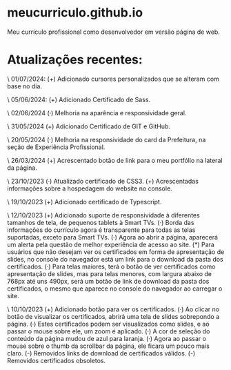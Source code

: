 # meucurriculo.github.io

Meu currículo profissional como desenvolvedor em versão página de web.

# Atualizações recentes:

\\ 01/07/2024:
(+) Adicionado cursores personalizados que se alteram com base no dia.

\\ 05/06/2024:
(+) Adicionado Certificado de Sass.

\\ 02/06/2024
(·) Melhoria na aparência e responsividade geral.

\\ 31/05/2024
(+) Adicionado Certificado de GIT e GitHub.

\\ 20/05/2024
(·) Melhoria na responsividade do card da Prefeitura, na seção de Experiência Profissional.

\\ 26/03/2024
(+) Acrescentado botão de link para o meu portfólio na lateral da página.

\\ 23/10/2023
(·) Atualizado certificado de CSS3.
(+) Acrescentadas informações sobre a hospedagem do website no console.

\\ 19/10/2023
(+) Adicionado certificado de Typescript.

\\ 12/10/2023
(+) Adicionado suporte de responsividade à diferentes tamanhos de tela, de pequenos tablets à Smart TVs.
(·) Borda das informações do currículo agora é transparente para todas as telas suportadas, exceto para Smart TVs.
(·) Agora ao abrir a página, aparecerá um alerta pela questão de melhor experiência de acesso ao site.
(\*) Para usuários que não desejam ver os certificados em forma de apresentação de slides, no console do navegador está um link para o download da pasta dos certificados.
(·) Para telas maiores, terá o botão de ver certificados como apresentação de slides, mas para telas menores, com largura abaixo de 768px até uns 490px, será um botão de link de download da pasta dos certificados, o mesmo que aparece no console do navegador ao carregar o site.

\\ 10/10/2023
(+) Adicionado botão para ver os certificados.
(·) Ao clicar no botão de visualizar os certificados, abrirá uma tela de slides sobrepondo a página.
(·) Estes certificados podem ser visualizados como slides, e ao passar o mouse sobre ele, um zoom é aplicado.
(·) A cor de seleção do conteúdo da página mudou de azul para laranja.
(·) Agora ao passar o mouse sobre o thumb da scrollbar da página, ele ficara um pouco mais claro.
(-) Removidos links de download de certificados válidos.
(-) Removidos certificados obsoletos.
